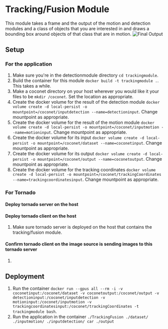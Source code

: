 # Tracking/Fusion Module
This module takes a frame and the output of the motion and detection modules and a class of objects that you are interested in and draws a bounding box around objects of that class that are in motion. ![Final Output](../docs/images/finaloutput.jpg)

## Setup
### For the application
1. Make sure you're in the detectionmodule directory `cd trackingmodule`.
2. Build the container for this module `docker build -t trackingmodule .`. This takes a while. 
3. Make a coconet directory on your host wherever you would like it your files to be `mkdir /coconet`. Set the location as appropriate.
3. Create the docker volume for the result of the detection module `docker volume create -d local-persist -o mountpoint=/coconet/inputdetection --name=detectioninput`. Change mountpoint as appropriate.
4. Create the docker volume for the result of the motion module `docker volume create -d local-persist -o mountpoint=/coconet/inputmotion --name=motioninput`. Change mountpoint as appropriate.
3. Create the docker volume for its input `docker volume create -d local-persist -o mountpoint=/coconet/dataset --name=coconetinput`. Change mountpoint as appropriate.
4. Create the docker volume for its output `docker volume create -d local-persist -o mountpoint=/coconet/output --name=coconetoutput`. Change mountpoint as appropriate.
4. Create the docker volume for the tracking coordinates `docker volume create -d local-persist -o mountpoint=/coconet/trackingCoordinates --name=trackingcoordinatesinput`. Change mountpoint as appropriate.

### For Tornado
#### Deploy tornado server on the host

#### Deploy tornado client on the host
1. Make sure tornado server is deployed on the host that contains the tracking/fusion module.

#### Confirm tornado client on the image source is sending images to this tornado server
1. 

## Deployment
1. Run the container `docker run --gpus all --rm -i -v coconetinput:/coconet/dataset -v coconetoutput:/coconet/output -v detectioninput:/coconet/inputdetection -v motioninput:/coconet/inputmotion -v trackingcoordinatesinput:/coconet/trackingCoordinates -t trackingmodule bash`.
2. Run the application in the container `./TrackingFusion ./dataset/ ./inputmotion/ ./inputdetection/ car ./output`